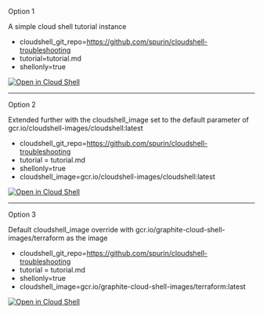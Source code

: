 Option 1

A simple cloud shell tutorial instance

 - cloudshell_git_repo=https://github.com/spurin/cloudshell-troubleshooting
 - tutorial=tutorial.md
 - shellonly=true

[![Open in Cloud Shell](https://gstatic.com/cloudssh/images/open-btn.svg)](https://ssh.cloud.google.com/cloudshell/open?cloudshell_git_repo=https://github.com/spurin/cloudshell-troubleshooting.git&cloudshell_tutorial=tutorial.md&shellonly=true)

---

Option 2

Extended further with the cloudshell_image set to the default parameter of gcr.io/cloudshell-images/cloudshell:latest

 - cloudshell_git_repo=https://github.com/spurin/cloudshell-troubleshooting
 - tutorial = tutorial.md
 - shellonly=true
 - cloudshell_image=gcr.io/cloudshell-images/cloudshell:latest

[![Open in Cloud Shell](https://gstatic.com/cloudssh/images/open-btn.svg)](https://ssh.cloud.google.com/cloudshell/open?cloudshell_git_repo=https://github.com/spurin/cloudshell-troubleshooting.git&cloudshell_tutorial=tutorial.md&shellonly=true&cloudshell_image=gcr.io/cloudshell-images/cloudshell:latest)

---

Option 3

Default cloudshell_image override with gcr.io/graphite-cloud-shell-images/terraform as the image

 - cloudshell_git_repo=https://github.com/spurin/cloudshell-troubleshooting
 - tutorial = tutorial.md
 - shellonly=true
 - cloudshell_image=gcr.io/graphite-cloud-shell-images/terraform:latest

[![Open in Cloud Shell](https://gstatic.com/cloudssh/images/open-btn.svg)](https://ssh.cloud.google.com/cloudshell/open?cloudshell_git_repo=https://github.com/spurin/cloudshell-troubleshooting.git&cloudshell_tutorial=tutorial.md&shellonly=true&cloudshell_image=gcr.io/graphite-cloud-shell-images/terraform:latest)
